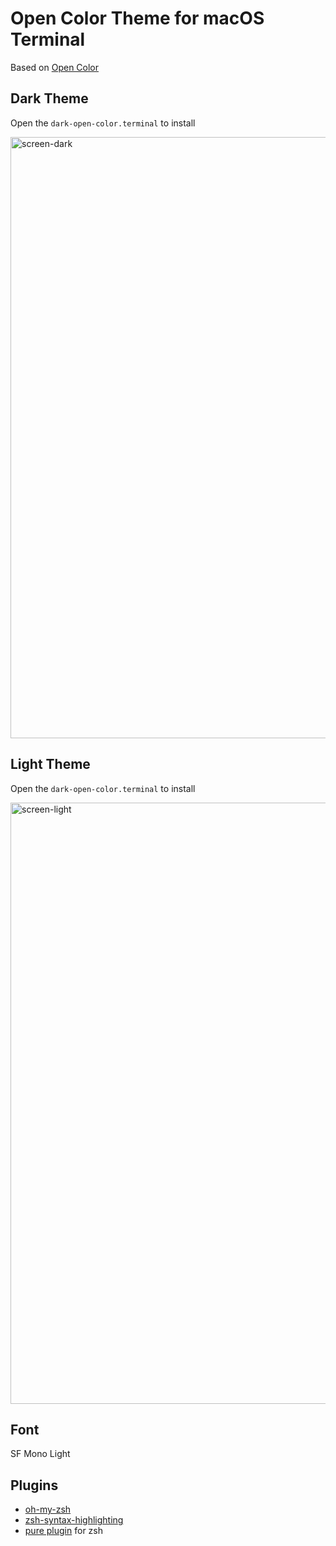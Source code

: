 # Open Color Theme for macOS Terminal

Based on [Open Color](https://yeun.github.io/open-color/)

## Dark Theme

Open the `dark-open-color.terminal` to install

<img width="962" alt="screen-dark" src="https://cloud.githubusercontent.com/assets/4242765/22888832/a9974894-f239-11e6-8780-af71fdbe0e7a.png">

## Light Theme

Open the `dark-open-color.terminal` to install

<img width="962" alt="screen-light" src="https://cloud.githubusercontent.com/assets/4242765/22888408/2932f398-f238-11e6-8618-b8b4f4f45402.png">

## Font

SF Mono Light

## Plugins

- [oh-my-zsh](https://github.com/robbyrussell/oh-my-zsh)
- [zsh-syntax-highlighting](https://github.com/zsh-users/zsh-syntax-highlighting)
- [pure plugin](https://github.com/sindresorhus/pure) for zsh
